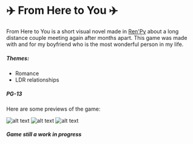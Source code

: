 # ✈️ From Here to You ✈️

From Here to You is a short visual novel made in [Ren'Py](https://www.renpy.org) about a long distance couple meeting again after months apart. This game was made with and for my boyfriend who is the most wonderful person in my life.

##### Themes: 
- Romance 
- LDR relationships

##### PG-13 

Here are some previews of the game:

![alt text](https://github.com/lovebirdsnest/From-Here-to-You/blob/master/GameImages/1.png "Preview One")
![alt text](https://github.com/lovebirdsnest/From-Here-to-You/blob/master/GameImages/3.png "Preview Two")
![alt text](https://github.com/lovebirdsnest/From-Here-to-You/blob/master/GameImages/2.png "Preview Three")

##### Game still a work in progress
